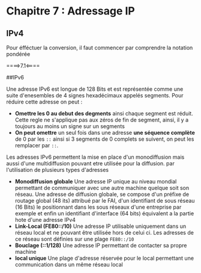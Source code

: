 # Chapitre 7 : Adressage IP

## IPv4

Pour éfféctuer la conversion, il faut commencer par comprendre la notation pondérée

====>7.1<====

##IPv6

Une adresse IPv6 est longue de 128 Bits et est représentée comme une suite d'enesembles de 4 signes hexadécimaux appelés segments. Pour réduire cette adresse on peut : 

* **Omettre les 0 au debut des degments** ainsi chaque segment est réduit. Cette regle ne s'applique pas aux zéros de fin de segment, ainsi, il y a toujours au moins un signe sur un segments
* **On peut omettre** un seul fois dans une adresse **une séquence complète** de 0 par les `::` ainsi si 3 segments de 0 complets se suivent, on peut les remplacer par `::`.

Les adresses IPv6 permettent la mise en place d'un monodiffusion mais aussi d'une multidiffusion pouvant etre utilisée pour la diffusion. par l'utilisation de plusieurs types d'adresses

* **Monodiffusion globale** Une adresse IP unique au niveau mondial permettant de communiquer avec une autre machine quelque soit son réseau. Une adresse de diffusion globale, se compose d'un préfixe de routage global (48  its) attribué par le FAI, d'un identifiant de sous réseau (16 Bits) le positionnant dans les sous réseaux d'une entreprise par exemple et enfin un identifiant d'interface (64 bits) équivalent a la partie hote d'une adresse IPv4
* **Link-Local (FE80::/10)** Une adresse IP utilisable uniquement dans un réseau local et ne pouvant être utilisée hors de celui ci. Les adresses de ce réseau sont définies sur une plage `FE80::/10`
* **Bouclage (::1/128)** Une adresse IP permettant de contacter sa propre machine
* **local unique** Une plage d'adresse réservée pour le local permettant une communication dans un même réseau local